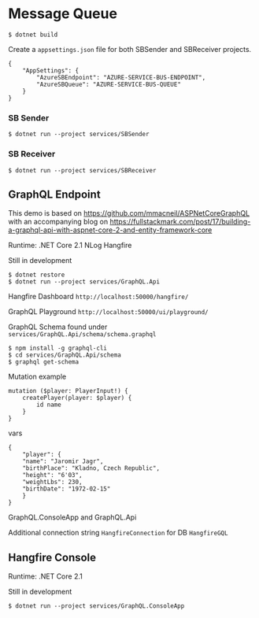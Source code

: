# Message Queue


```
$ dotnet build
```

Create a ```appsettings.json``` file for both SBSender and SBReceiver projects.

```
{
    "AppSettings": {
        "AzureSBEndpoint": "AZURE-SERVICE-BUS-ENDPOINT",
        "AzureSBQueue": "AZURE-SERVICE-BUS-QUEUE"
    }
}
```

### SB Sender
```
$ dotnet run --project services/SBSender
```

### SB Receiver
```
$ dotnet run --project services/SBReceiver
```



## GraphQL Endpoint

This demo is based on https://github.com/mmacneil/ASPNetCoreGraphQL with an accompanying blog on https://fullstackmark.com/post/17/building-a-graphql-api-with-aspnet-core-2-and-entity-framework-core

Runtime: .NET Core 2.1
NLog
Hangfire

Still in development

```
$ dotnet restore
$ dotnet run --project services/GraphQL.Api
```

Hangfire Dashboard
```http://localhost:50000/hangfire/```

GraphQL Playground
```http://localhost:50000/ui/playground/```


GraphQL Schema found under
```services/GraphQL.Api/schema/schema.graphql```

```
$ npm install -g graphql-cli
$ cd services/GraphQL.Api/schema
$ graphql get-schema
```

Mutation example

```
mutation ($player: PlayerInput!) {
    createPlayer(player: $player) {
        id name
    }
}
```
vars
```
{
    "player": {
    "name": "Jaromir Jagr",
    "birthPlace": "Kladno, Czech Republic",
    "height": "6'03",
    "weightLbs": 230,
    "birthDate": "1972-02-15"
    }
}
```



GraphQL.ConsoleApp and GraphQL.Api

Additional connection string ```HangfireConnection``` for DB ```HangfireGQL```


## Hangfire Console
Runtime: .NET Core 2.1

Still in development

```
$ dotnet run --project services/GraphQL.ConsoleApp
```


